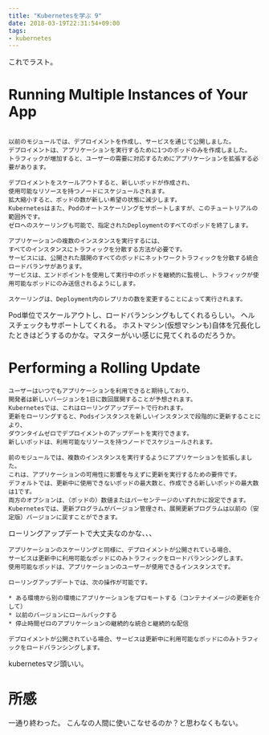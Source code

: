 ```yaml
---
title: "Kubernetesを学ぶ 9"
date: 2018-03-19T22:31:54+09:00
tags:
- kubernetes
---
```


これでラスト。

<!--more-->

# Running Multiple Instances of Your App

```

以前のモジュールでは、デプロイメントを作成し、サービスを通じて公開しました。
デプロイメントは、アプリケーションを実行するために1つのポッドのみを作成しました。
トラフィックが増加すると、ユーザーの需要に対応するためにアプリケーションを拡張する必要があります。
```

```
デプロイメントをスケールアウトすると、新しいポッドが作成され、
使用可能なリソースを持つノードにスケジュールされます。
拡大縮小すると、ポッドの数が新しい希望の状態に減少します。
Kubernetesはまた、Podのオートスケーリングをサポートしますが、このチュートリアルの範囲外です。
ゼロへのスケーリングも可能で、指定されたDeploymentのすべてのポッドを終了します。

アプリケーションの複数のインスタンスを実行するには、
すべてのインスタンスにトラフィックを分散する方法が必要です。
サービスには、公開された展開のすべてのポッドにネットワークトラフィックを分散する統合ロードバランサがあります。
サービスは、エンドポイントを使用して実行中のポッドを継続的に監視し、トラフィックが使用可能なポッドにのみ送信されるようにします。

スケーリングは、Deployment内のレプリカの数を変更することによって実行されます。
```

Pod単位でスケールアウトし、ロードバランシングもしてくれるらしい。
ヘルスチェックもサポートしてくれる。
ホストマシン(仮想マシンも)自体を冗長化したときはどうするのかな。マスターがいい感じに見てくれるのだろうか。

# Performing a Rolling Update

```
ユーザーはいつでもアプリケーションを利用できると期待しており、
開発者は新しいバージョンを1日に数回展開することが予想されます。
Kubernetesでは、これはローリングアップデートで行われます。
更新をローリングすると、Podsインスタンスを新しいインスタンスで段階的に更新することにより、
ダウンタイムゼロでデプロイメントのアップデートを実行できます。
新しいポッドは、利用可能なリソースを持つノードでスケジュールされます。

前のモジュールでは、複数のインスタンスを実行するようにアプリケーションを拡張しました。
これは、アプリケーションの可用性に影響を与えずに更新を実行するための要件です。
デフォルトでは、更新中に使用できないポッドの最大数と、作成できる新しいポッドの最大数は1です。
両方のオプションは、（ポッドの）数値またはパーセンテージのいずれかに設定できます。
Kubernetesでは、更新プログラムがバージョン管理され、展開更新プログラムは以前の（安定版）バージョンに戻すことができます。
```

ローリングアップデートで大丈夫なのかな、、、

```
アプリケーションのスケーリングと同様に、デプロイメントが公開されている場合、
サービスは更新中に利用可能なポッドにのみトラフィックをロードバランシングします。
使用可能なポッドは、アプリケーションのユーザーが使用できるインスタンスです。

ローリングアップデートでは、次の操作が可能です。

* ある環境から別の環境にアプリケーションをプロモートする（コンテナイメージの更新を介して）
* 以前のバージョンにロールバックする
* 停止時間ゼロのアプリケーションの継続的な統合と継続的な配信

デプロイメントが公開されている場合、サービスは更新中に利用可能なポッドにのみトラフィックをロードバランシングします。
```

kubernetesマジ頭いい。

# 所感

一通り終わった。
こんなの人間に使いこなせるのか？と思わなくもない。

